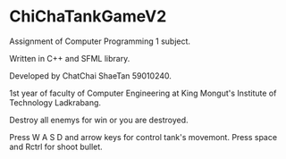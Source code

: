 # ChiChaTankGameV2

Assignment of Computer Programming 1 subject.

Written in C++ and SFML library.

Developed by ChatChai ShaeTan 59010240.

1st year of faculty of Computer Engineering at King Mongut's Institute of Technology Ladkrabang.



Destroy all enemys for win or you are destroyed. 

Press W A S D and arrow keys for control tank's movemont.
Press space and Rctrl for shoot bullet.
